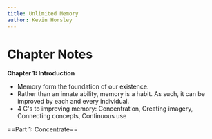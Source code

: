 ```yaml
---
title: Unlimited Memory
author: Kevin Horsley
---
```

# Chapter Notes
**Chapter 1: Introduction**
- Memory form the foundation of our existence.
- Rather than an innate ability, memory is a habit. As such, it can be improved by each and every individual.
- 4 C's to improving memory: Concentration, Creating imagery, Connecting concepts, Continuous use

==Part 1: Concentrate==  



